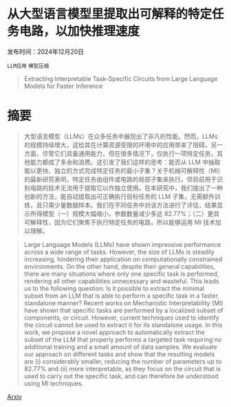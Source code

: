# 从大型语言模型里提取出可解释的特定任务电路，以加快推理速度

发布时间：2024年12月20日

`LLM应用` `模型压缩`

> Extracting Interpretable Task-Specific Circuits from Large Language Models for Faster Inference

# 摘要

> 大型语言模型（LLMs）在众多任务中展现出了非凡的性能。然而，LLMs 的规模持续增大，这给其在计算资源受限的环境中的应用带来了阻碍。另一方面，尽管它们具备通用能力，但在很多情况下，仅执行一项特定任务，其他能力都成了多余和浪费。这引发了我们这样的思考：能否从 LLM 中抽取能以更快、独立的方式完成特定任务的最小子集？关于机械可解释性（MI）的最新研究表明，特定任务由组件或电路的局部子集来执行。但目前用于识别电路的技术无法用于提取它以作独立使用。在本研究中，我们提出了一种创新的方法，能自动提取出可正确执行目标任务的 LLM 子集，无需额外训练，且只需少量数据样本。我们在不同任务中对该方法进行了评估，结果显示所得模型（一）规模大幅缩小，参数数量减少多达 82.77%；（二）更具可解释性，因为它们聚焦于执行特定任务的电路，所以能够运用 MI 技术加以理解。

> Large Language Models (LLMs) have shown impressive performance across a wide range of tasks. However, the size of LLMs is steadily increasing, hindering their application on computationally constrained environments. On the other hand, despite their general capabilities, there are many situations where only one specific task is performed, rendering all other capabilities unnecessary and wasteful. This leads us to the following question: Is it possible to extract the minimal subset from an LLM that is able to perform a specific task in a faster, standalone manner? Recent works on Mechanistic Interpretability (MI) have shown that specific tasks are performed by a localized subset of components, or circuit. However, current techniques used to identify the circuit cannot be used to extract it for its standalone usage. In this work, we propose a novel approach to automatically extract the subset of the LLM that properly performs a targeted task requiring no additional training and a small amount of data samples. We evaluate our approach on different tasks and show that the resulting models are (i) considerably smaller, reducing the number of parameters up to 82.77% and (ii) more interpretable, as they focus on the circuit that is used to carry out the specific task, and can therefore be understood using MI techniques.

[Arxiv](https://arxiv.org/abs/2412.15750)
